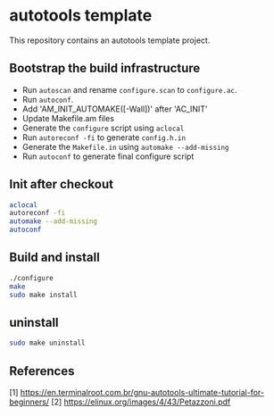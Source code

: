 # autotools template

This repository contains an autotools template project.

## Bootstrap the build infrastructure

- Run `autoscan` and rename `configure.scan` to `configure.ac`.
- Run `autoconf`.
- Add 'AM_INIT_AUTOMAKE([-Wall])' after 'AC_INIT'
- Update Makefile.am files
- Generate the `configure` script using `aclocal`
- Run `autoreconf -fi` to generate `config.h.in`
- Generate the `Makefile.in` using `automake --add-missing`
- Run `autoconf` to generate final configure script

## Init after checkout

``` sh
aclocal
autoreconf -fi
automake --add-missing
autoconf
``` 

## Build and install

``` sh
./configure
make
sudo make install
```

## uninstall

``` sh
sudo make uninstall
```

## References

[1] https://en.terminalroot.com.br/gnu-autotools-ultimate-tutorial-for-beginners/
[2] https://elinux.org/images/4/43/Petazzoni.pdf

